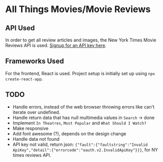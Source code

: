 All Things Movies/Movie Reviews
============================


API Used
--------
In order to get all review articles and images, the New York Times Movie Reviews API is used. [Signup for an API key here](https://developer.nytimes.com/).

Frameworks Used
---------------
For the frontend, React is used. Project setup is initially set up using `npx create-react-app`.

TODO
----
- Handle errors, instead of the web browser throwing errors like can't iterate over undefined.
- Handle return data that has null multimedia values in `Search` -> done
- Implement `In Theatres`, `Most Popular` and `What Should I Watch?` 
- Make responsive
- Add font awesome (?), depends on the design change
- Handle data not found
- API key not valid, return json: `{"fault":{"faultstring":"Invalid ApiKey","detail":{"errorcode":"oauth.v2.InvalidApiKey"}}}`, for NY times reviews API.
